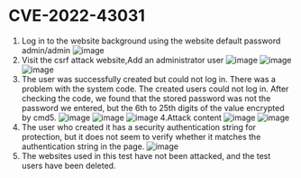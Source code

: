 # CVE-2022-43031
1. Log in to the website background using the website default password admin/admin
![image](https://user-images.githubusercontent.com/52815221/194448537-3fbbb2d5-c387-4e75-b364-a697cceb9340.png)
2. Visit the csrf attack website,Add an administrator user
![image](https://user-images.githubusercontent.com/52815221/194448553-128ebd4d-b8be-4f8e-b5f1-cae56822585f.png)
![image](https://user-images.githubusercontent.com/52815221/194448569-b7b1281c-16f8-4395-bbe4-ab9e1802e1aa.png)
![image](https://user-images.githubusercontent.com/52815221/194448690-2ee2e63e-6931-4e83-b2fb-29bb8b8e5ba1.png)
3. The user was successfully created but could not log in. There was a problem with the system code. The created users could not log in. After checking the code, we found that the stored password was not the password we entered, but the 6th to 25th digits of the value encrypted by cmd5.
![image](https://user-images.githubusercontent.com/52815221/194449123-358becda-f6b5-441c-a1fc-ca201cd3799d.png)
![image](https://user-images.githubusercontent.com/52815221/194449130-eb28558c-25b1-4ca9-87a4-ea8adc7dfc52.png)
![image](https://user-images.githubusercontent.com/52815221/194449141-7ea74dc8-02f6-43a1-88ce-323f003aeb24.png)
4.Attack content
![image](https://user-images.githubusercontent.com/52815221/194449355-7a88568a-6f49-4fec-ba47-e7998aad4e5b.png)
![image](https://user-images.githubusercontent.com/52815221/194449367-64892605-afc2-43ce-bfc6-9b4d7d240c09.png)
5. The user who created it has a security authentication string for protection, but it does not seem to verify whether it matches the authentication string in the page.
![image](https://user-images.githubusercontent.com/52815221/194449450-0d782fdf-506a-4bf6-94a1-1d512a059028.png)
6. The websites used in this test have not been attacked, and the test users have been deleted.

